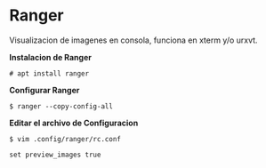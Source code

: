 # Ranger

Visualizacion de imagenes en consola, funciona en xterm y/o urxvt.

__Instalacion de Ranger__

```# apt install ranger```


__Configurar Ranger__

```$ ranger --copy-config-all```


__Editar el archivo de Configuracion__

```$ vim .config/ranger/rc.conf```

```terminal
set preview_images true 
```
